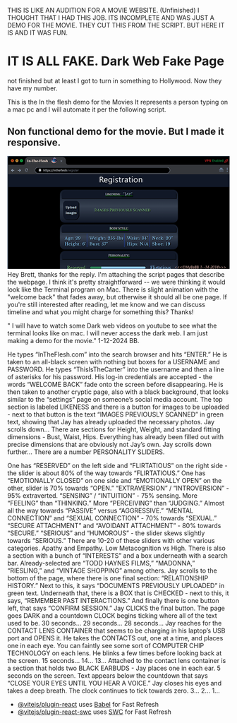 THIS IS LIKE AN AUDITION FOR A MOVIE WEBSITE. (Unfinished)
I THOUGHT THAT I HAD THIS JOB. ITS INCOMPLETE AND WAS JUST A DEMO FOR THE MOVIE.
THEY CUT THIS FROM THE SCRIPT. BUT HERE IT IS AND IT WAS FUN.

# IT IS ALL FAKE. Dark Web Fake Page

not finished but at least I got to turn in something to Hollywood. Now they have my number.

This is the In the flesh demo for the Movies It represents a person typing on a mac pc and I will automate it per the following script.

## Non functional demo for the movie. But I made it responsive.

![image](InTheFleshReadMe.png)
Hey Brett, thanks for the reply.
I'm attaching the script pages that describe the webpage. I think it's pretty straightforward -- we were thinking it would look like the Terminal program on Mac. There is slight animation with the "welcome back" that fades away, but otherwise it should all be one page.
If you're still interested after reading, let me know and we can discuss timeline and what you might charge for something this? Thanks!

" I will have to watch some Dark web videos on youtube to see what the terminal looks like on mac.
I will never access the dark web. I am just making a demo for the movie." 1-12-2024 BB.

He types “InTheFlesh.com” into the search browser and hits
“ENTER.”
He is taken to an all-black screen with nothing but boxes for
a USERNAME and PASSWORD. He types “ThisIsTheCarter” into the
username and then a line of asterisks for his password.
His log-in credentials are accepted - the words “WELCOME
BACK” fade onto the screen before disappearing. He is then
taken to another cryptic page, also with a black background,
that looks similar to the “settings” page on someone’s social
media account.
The top section is labeled LIKENESS and there is a button for
images to be uploaded - next to that button is the text
“IMAGES PREVIOUSLY SCANNED” in green text, showing that Jay
has already uploaded the necessary photos.
Jay scrolls down...
There are sections for Height, Weight, and standard fitting
dimensions - Bust, Waist, Hips.
Everything has already been filled out with precise
dimensions that are obviously not Jay’s own.
Jay scrolls down further...
There are a number PERSONALITY SLIDERS.

One has “RESERVED” on the left side and “FLIRTATIOUS” on the
right side - the slider is about 80% of the way towards
“FLIRTATIOUS.”
One has “EMOTIONALLY CLOSED” on one side and “EMOTIONALLY
OPEN” on the other, slider is 70% towards “OPEN.”
“EXTRAVERSION” / “INTROVERSION” - 95% extraverted.
“SENSING” / “INTUITION” - 75% sensing. More “FEELING” than
“THINKING.” More “PERCEIVING” than “JUDGING.”
Almost all the way towards “PASSIVE” versus “AGGRESSIVE.”
“MENTAL CONNECTION” and “SEXUAL CONNECTION” - 70% towards
“SEXUAL.”
“SECURE ATTACHMENT” and “AVOIDANT ATTACHMENT” - 80% towards
“SECURE.”
“SERIOUS” and “HUMOROUS” - the slider skews slightly towards
“SERIOUS.”
There are 10-20 of these sliders with other various
categories. Apathy and Empathy. Low Metacognition vs High.
There is also a section with a bunch of “INTERESTS” and a box
underneath with a search bar. Already-selected are “TODD
HAYNES FILMS,” “MADONNA,” “RIESLING,” and “VINTAGE SHOPPING”
among others.
Jay scrolls to the bottom of the page, where there is one
final section: “RELATIONSHIP HISTORY.” Next to this, it says
“DOCUMENTS PREVIOUSLY UPLOADED” in green text.
Underneath that, there is a BOX that is CHECKED - next to
this, it says, “REMEMBER PAST INTERACTIONS.”
And finally there is one button left, that says “CONFIRM
SESSION.” Jay CLICKS the final button.
The page goes DARK and a countdown CLOCK begins ticking where
all of the text used to be. 30 seconds... 29 seconds... 28
seconds...
Jay reaches for the CONTACT LENS CONTAINER that seems to be
charging in his laptop’s USB port and OPENS it.
He takes the CONTACTS out, one at a time, and places one in
each eye. You can faintly see some sort of COMPUTER CHIP
TECHNOLOGY on each lens. He blinks a few times before looking
back at the screen.
15 seconds... 14... 13...
Attached to the contact lens container is a section that
holds two BLACK EARBUDS - Jay places one in each ear.
5 seconds on the screen. Text appears below the countdown
that says “CLOSE YOUR EYES UNTIL YOU HEAR A VOICE.”
Jay closes his eyes and takes a deep breath. The clock
continues to tick towards zero.
3... 2... 1...

- [@vitejs/plugin-react](https://github.com/vitejs/vite-plugin-react/blob/main/packages/plugin-react/README.md) uses [Babel](https://babeljs.io/) for Fast Refresh
- [@vitejs/plugin-react-swc](https://github.com/vitejs/vite-plugin-react-swc) uses [SWC](https://swc.rs/) for Fast Refresh
